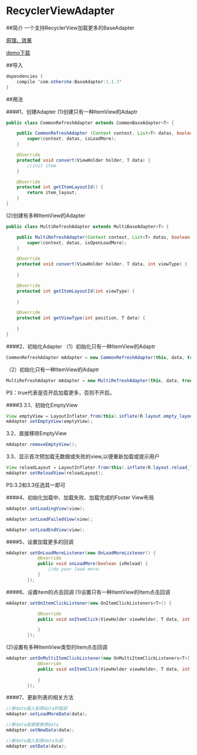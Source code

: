 # RecyclerViewAdapter

##简介
一个支持RecyclerView加载更多的BaseAdapter

[原理、效果](http://www.jianshu.com/p/66c065874848)

[demo下载](http://fir.im/k7dl)

##导入
```java
dependencies {
    compile 'com.othershe:BaseAdapter:1.1.3'
}
```

##用法

####1、创建Adapter
(1)创建只有一种ItemView的Adaptr
```java
public class CommonRefreshAdapter extends CommonBaseAdapter<T> {

    public CommonRefreshAdapter (Context context, List<T> datas, boolean isLoadMore) {
        super(context, datas, isLoadMore);
    }

    @Override
    protected void convert(ViewHolder holder, T data) {
        //init item
    }

    @Override
    protected int getItemLayoutId() {
        return item_layout;
    }
}
```
(2)创建有多种ItemView的Adapter
```java
public class MultiRefreshAdapter extends MultiBaseAdapter<T> {

    public MultiRefreshAdapter(Context context, List<T> datas, boolean isOpenLoadMore) {
        super(context, datas, isOpenLoadMore);
    }

    @Override
    protected void convert(ViewHolder holder, T data, int viewType) {
        
    }

    @Override
    protected int getItemLayoutId(int viewType) {
        
    }

    @Override
    protected int getViewType(int position, T data) {
       
    }
}
```

####2、初始化Adapter
（1）初始化只有一种ItemView的Adaptr
```java
CommonRefreshAdapter mAdapter = new CommonRefreshAdapter(this, data, true);
```
（2）初始化只有一种ItemView的Adaptr
```java
MultiRefreshAdapter mAdapter = new MultiRefreshAdapter(this, data, true);
```

PS：true代表是否开启加载更多，否则不开启。

####3
3.1、初始化EmptyView
```java
View emptyView = LayoutInflater.from(this).inflate(R.layout.empty_layout, (ViewGroup) mRecyclerView.getParent(), false);
mAdapter.setEmptyView(emptyView);
```
3.2、直接移除EmptyView
```java
mAdapter.removeEmptyView();
```
3.3、显示首次预加载无数据或失败的view,以便重新加载或提示用户
```java
View reloadLayout = LayoutInflater.from(this).inflate(R.layout.reload_layout, (ViewGroup) mRecyclerView.getParent(), false);
mAdapter.setReloadView(reloadLayout);
```
PS:3.2和3.3任选其一即可

####4、初始化加载中、加载失败、加载完成的Footer View布局
```java
mAdapter.setLoadingView(view);

mAdapter.setLoadFailedView(view);

mAdapter.setLoadEndView(view);
```

####5、设置加载更多的回调
```java
mAdapter.setOnLoadMoreListener(new OnLoadMoreListener() {
            @Override
            public void onLoadMore(boolean isReload) {
                //do your load more;
            }
        });
```

####6、设置item的点击回调
(1)设置只有一种ItemView的Item点击回调
```java
mAdapter.setOnItemClickListener(new OnItemClickListeners<T>() {

            @Override
            public void onItemClick(ViewHolder viewHolder, T data, int position) {

            }
        });
```

(2)设置有多种ItemView类型的Item点击回调
```java
mAdapter.setOnMultiItemClickListener(new OnMultiItemClickListeners<T>() {
            @Override
            public void onItemClick(ViewHolder viewHolder, T data, int position, int viewType) {
                
            }
        });
```

####7、更新列表的相关方法
```java
//新data插入到原data的尾部
mAdapter.setLoadMoreData(data);

//新data直接替换原data
mAdapter.setNewData(data);

//新data插入到原data头部
mAdapter.setData(data);
```
